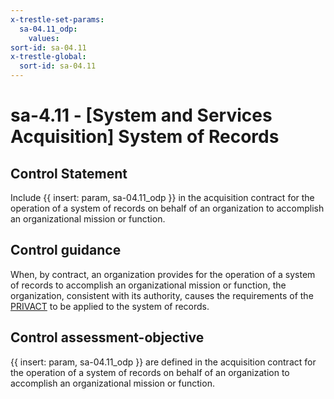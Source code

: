 ```yaml
---
x-trestle-set-params:
  sa-04.11_odp:
    values:
sort-id: sa-04.11
x-trestle-global:
  sort-id: sa-04.11
---
```


# sa-4.11 - \[System and Services Acquisition\] System of Records

## Control Statement

Include {{ insert: param, sa-04.11_odp }} in the acquisition contract for the operation of a system of records on behalf of an organization to accomplish an organizational mission or function.

## Control guidance

When, by contract, an organization provides for the operation of a system of records to accomplish an organizational mission or function, the organization, consistent with its authority, causes the requirements of the [PRIVACT](#18e71fec-c6fd-475a-925a-5d8495cf8455) to be applied to the system of records.

## Control assessment-objective

{{ insert: param, sa-04.11_odp }} are defined in the acquisition contract for the operation of a system of records on behalf of an organization to accomplish an organizational mission or function.
